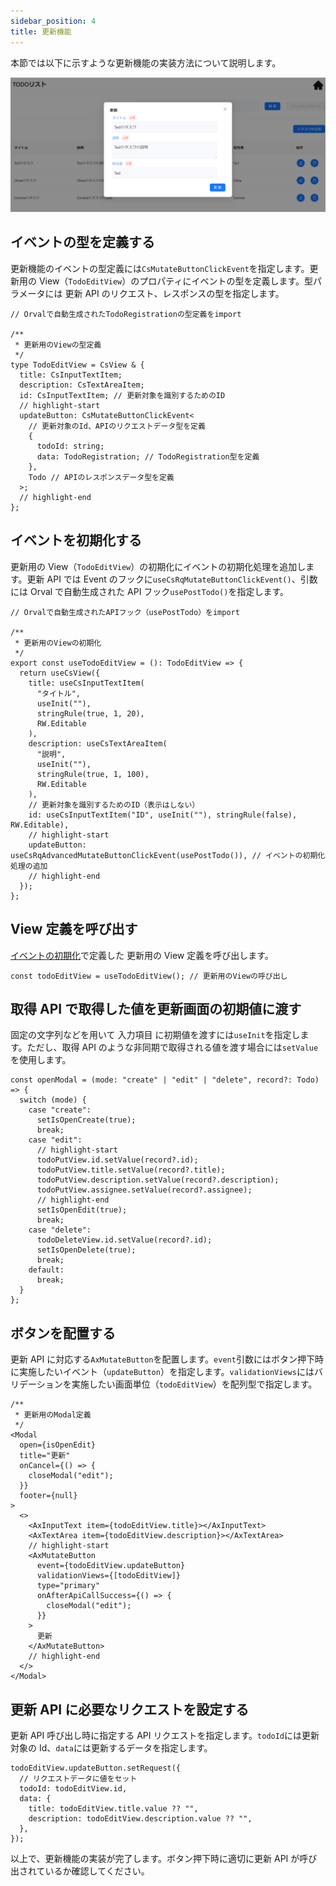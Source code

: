 ```yaml
---
sidebar_position: 4
title: 更新機能
---
```


本節では以下に示すような更新機能の実装方法について説明します。

![更新機能の画面](../../../static/img/crud-update.png)

## イベントの型を定義する

更新機能のイベントの型定義には`CsMutateButtonClickEvent`を指定します。更新用の View（`TodoEditView`）のプロパティにイベントの型を定義します。型パラメータには 更新 API のリクエスト、レスポンスの型を指定します。

```tsx title="app/todo/page.view.ts"
// Orvalで自動生成されたTodoRegistrationの型定義をimport

/**
 * 更新用のViewの型定義
 */
type TodoEditView = CsView & {
  title: CsInputTextItem;
  description: CsTextAreaItem;
  id: CsInputTextItem; // 更新対象を識別するためのID
  // highlight-start
  updateButton: CsMutateButtonClickEvent<
    // 更新対象のId、APIのリクエストデータ型を定義
    {
      todoId: string;
      data: TodoRegistration; // TodoRegistration型を定義
    },
    Todo // APIのレスポンスデータ型を定義
  >;
  // highlight-end
};
```

## イベントを初期化する

更新用の View（`TodoEditView`）の初期化にイベントの初期化処理を追加します。更新 API では Event のフックに`useCsRqMutateButtonClickEvent()`、引数には Orval で自動生成された API フック`usePostTodo()`を指定します。

```tsx title="app/todo/page.view.ts"
// Orvalで自動生成されたAPIフック（usePostTodo）をimport

/**
 * 更新用のViewの初期化
 */
export const useTodoEditView = (): TodoEditView => {
  return useCsView({
    title: useCsInputTextItem(
      "タイトル",
      useInit(""),
      stringRule(true, 1, 20),
      RW.Editable
    ),
    description: useCsTextAreaItem(
      "説明",
      useInit(""),
      stringRule(true, 1, 100),
      RW.Editable
    ),
    // 更新対象を識別するためのID（表示はしない）
    id: useCsInputTextItem("ID", useInit(""), stringRule(false), RW.Editable),
    // highlight-start
    updateButton: useCsRqAdvancedMutateButtonClickEvent(usePostTodo()), // イベントの初期化処理の追加
    // highlight-end
  });
};
```

## View 定義を呼び出す

[イベントの初期化](./crud-update.md#イベントの初期化)で定義した 更新用の View 定義を呼び出します。

```tsx title="todo/page.ts"
const todoEditView = useTodoEditView(); // 更新用のViewの呼び出し
```

## 取得 API で取得した値を更新画面の初期値に渡す

固定の文字列などを用いて 入力項目 に初期値を渡すには`useInit`を指定します。ただし、取得 API のような非同期で取得される値を渡す場合には`setValue`を使用します。

```tsx title="todo/page.ts"
const openModal = (mode: "create" | "edit" | "delete", record?: Todo) => {
  switch (mode) {
    case "create":
      setIsOpenCreate(true);
      break;
    case "edit":
      // highlight-start
      todoPutView.id.setValue(record?.id);
      todoPutView.title.setValue(record?.title);
      todoPutView.description.setValue(record?.description);
      todoPutView.assignee.setValue(record?.assignee);
      // highlight-end
      setIsOpenEdit(true);
      break;
    case "delete":
      todoDeleteView.id.setValue(record?.id);
      setIsOpenDelete(true);
      break;
    default:
      break;
  }
};
```

## ボタンを配置する

更新 API に対応する`AxMutateButton`を配置します。`event`引数にはボタン押下時に実施したいイベント（`updateButton`）を指定します。`validationViews`にはバリデーションを実施したい画面単位（`todoEditView`）を配列型で指定します。

```tsx title="todo/page.ts"
/**
 * 更新用のModal定義
 */
<Modal
  open={isOpenEdit}
  title="更新"
  onCancel={() => {
    closeModal("edit");
  }}
  footer={null}
>
  <>
    <AxInputText item={todoEditView.title}></AxInputText>
    <AxTextArea item={todoEditView.description}></AxTextArea>
    // highlight-start
    <AxMutateButton
      event={todoEditView.updateButton}
      validationViews={[todoEditView]}
      type="primary"
      onAfterApiCallSuccess={() => {
        closeModal("edit");
      }}
    >
      更新
    </AxMutateButton>
    // highlight-end
  </>
</Modal>
```

## 更新 API に必要なリクエストを設定する

更新 API 呼び出し時に指定する API リクエストを指定します。`todoId`には更新対象の Id、`data`には更新するデータを指定します。

```tsx title="todo/page.ts"
todoEditView.updateButton.setRequest({
  // リクエストデータに値をセット
  todoId: todoEditView.id,
  data: {
    title: todoEditView.title.value ?? "",
    description: todoEditView.description.value ?? "",
  },
});
```

以上で、更新機能の実装が完了します。ボタン押下時に適切に更新 API が呼び出されているか確認してください。
